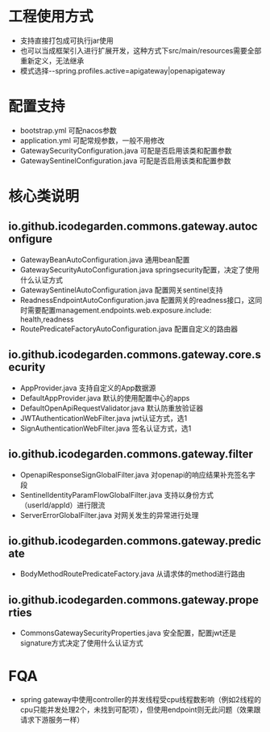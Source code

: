 # 工程使用方式
* 支持直接打包成可执行jar使用
* 也可以当成框架引入进行扩展开发，这种方式下src/main/resources需要全部重新定义，无法继承
* 模式选择--spring.profiles.active=apigateway|openapigateway

# 配置支持
* bootstrap.yml 可配nacos参数
* application.yml 可配常规参数，一般不用修改
* GatewaySecurityConfiguration.java 可配是否启用该类和配置参数
* GatewaySentinelConfiguration.java 可配是否启用该类和配置参数

# 核心类说明
## io.github.icodegarden.commons.gateway.autoconfigure
* GatewayBeanAutoConfiguration.java 通用bean配置
* GatewaySecurityAutoConfiguration.java springsecurity配置，决定了使用什么认证方式
* GatewaySentinelAutoConfiguration.java 配置网关sentinel支持
* ReadnessEndpointAutoConfiguration.java 配置网关的readness接口，这同时需要配置management.endpoints.web.exposure.include: health,readness
* RoutePredicateFactoryAutoConfiguration.java 配置自定义的路由器

## io.github.icodegarden.commons.gateway.core.security
* AppProvider.java 支持自定义的App数据源
* DefaultAppProvider.java 默认的使用配置中心的apps
* DefaultOpenApiRequestValidator.java 默认防重放验证器
* JWTAuthenticationWebFilter.java jwt认证方式，选1
* SignAuthenticationWebFilter.java 签名认证方式，选1

## io.github.icodegarden.commons.gateway.filter
* OpenapiResponseSignGlobalFilter.java 对openapi的响应结果补充签名字段
* SentinelIdentityParamFlowGlobalFilter.java 支持以身份方式（userId/appId）进行限流
* ServerErrorGlobalFilter.java 对网关发生的异常进行处理

## io.github.icodegarden.commons.gateway.predicate
* BodyMethodRoutePredicateFactory.java 从请求体的method进行路由

## io.github.icodegarden.commons.gateway.properties
* CommonsGatewaySecurityProperties.java 安全配置，配置jwt还是signature方式决定了使用什么认证方式


# FQA
* spring gateway中使用controller的并发线程受cpu线程数影响（例如2线程的cpu只能并发处理2个，未找到可配项），但使用endpoint则无此问题（效果跟请求下游服务一样）
